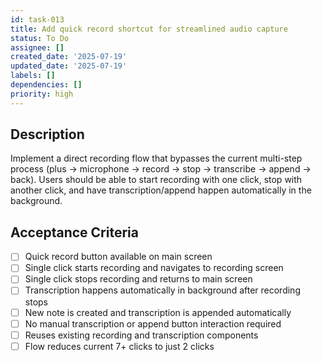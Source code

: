 ```yaml
---
id: task-013
title: Add quick record shortcut for streamlined audio capture
status: To Do
assignee: []
created_date: '2025-07-19'
updated_date: '2025-07-19'
labels: []
dependencies: []
priority: high
---
```


## Description

Implement a direct recording flow that bypasses the current multi-step process (plus → microphone → record → stop → transcribe → append → back). Users should be able to start recording with one click, stop with another click, and have transcription/append happen automatically in the background.

## Acceptance Criteria

- [ ] Quick record button available on main screen
- [ ] Single click starts recording and navigates to recording screen
- [ ] Single click stops recording and returns to main screen
- [ ] Transcription happens automatically in background after recording stops
- [ ] New note is created and transcription is appended automatically
- [ ] No manual transcription or append button interaction required
- [ ] Reuses existing recording and transcription components
- [ ] Flow reduces current 7+ clicks to just 2 clicks
